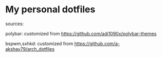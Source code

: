 # My personal dotfiles

sources:

  polybar: customized from https://github.com/adi1090x/polybar-themes
  
  bspwm,sxhkd: customized from https://github.com/a-akshay79/arch_dotfiles
